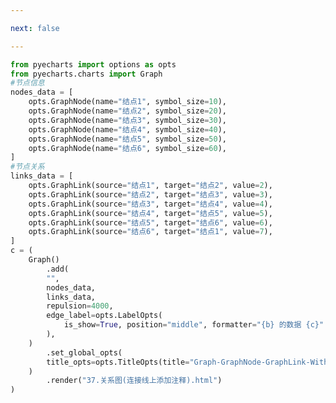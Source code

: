 ```yaml
---

next: false

---
```




<BlogInfo id="667" title="75.关系图连接线上添加注释" author="白日梦想猿" pv=0 read_times=0 pre_cost_time="0分56秒" category="pyecharts学习" tag_list="['pyecharts学习']" create_time="2021.01.23 12:06:38" update_time="2021.02.17 13:18:53" />

```python
from pyecharts import options as opts
from pyecharts.charts import Graph
#节点信息
nodes_data = [
    opts.GraphNode(name="结点1", symbol_size=10),
    opts.GraphNode(name="结点2", symbol_size=20),
    opts.GraphNode(name="结点3", symbol_size=30),
    opts.GraphNode(name="结点4", symbol_size=40),
    opts.GraphNode(name="结点5", symbol_size=50),
    opts.GraphNode(name="结点6", symbol_size=60),
]
#节点关系
links_data = [
    opts.GraphLink(source="结点1", target="结点2", value=2),
    opts.GraphLink(source="结点2", target="结点3", value=3),
    opts.GraphLink(source="结点3", target="结点4", value=4),
    opts.GraphLink(source="结点4", target="结点5", value=5),
    opts.GraphLink(source="结点5", target="结点6", value=6),
    opts.GraphLink(source="结点6", target="结点1", value=7),
]
c = (
    Graph()
        .add(
        "",
        nodes_data,
        links_data,
        repulsion=4000,
        edge_label=opts.LabelOpts(
            is_show=True, position="middle", formatter="{b} 的数据 {c}"
        ),
    )
        .set_global_opts(
        title_opts=opts.TitleOpts(title="Graph-GraphNode-GraphLink-WithEdgeLabel")
    )
        .render("37.关系图(连接线上添加注释).html")
)

```



<ActionBox />
